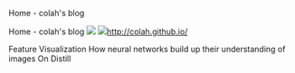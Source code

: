 Home - colah's blog

Home - colah's blog
![](../_resources/d98ab60ce231288017789d166de0beee.png)
![](../_resources/c6d7ad9a6a33b872c75fddf5c2f52a75.png)http://colah.github.io/

Feature Visualization How neural networks build up their understanding of images On Distill